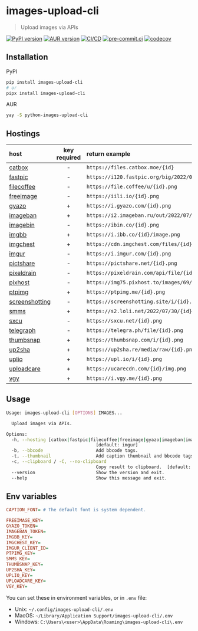 # images-upload-cli

> Upload images via APIs

[![PyPI version](https://img.shields.io/pypi/v/images-upload-cli)](https://pypi.org/project/images-upload-cli)
[![AUR version](https://img.shields.io/aur/version/python-images-upload-cli)](https://aur.archlinux.org/packages/python-images-upload-cli)
[![CI/CD](https://github.com/DeadNews/images-upload-cli/actions/workflows/python-app.yml/badge.svg)](https://github.com/DeadNews/images-upload-cli/actions/workflows/python-app.yml)
[![pre-commit.ci](https://results.pre-commit.ci/badge/github/DeadNews/images-upload-cli/main.svg)](https://results.pre-commit.ci/latest/github/DeadNews/images-upload-cli/main)
[![codecov](https://codecov.io/gh/DeadNews/images-upload-cli/branch/main/graph/badge.svg?token=OCZDZIYPMC)](https://codecov.io/gh/DeadNews/images-upload-cli)

## Installation

PyPI

```sh
pip install images-upload-cli
# or
pipx install images-upload-cli
```

AUR

```sh
yay -S python-images-upload-cli
```

## Hostings

| host                                           | key required | return example                                       |
| :--------------------------------------------- | :----------: | :--------------------------------------------------- |
| [catbox](https://catbox.moe/)                  |      -       | `https://files.catbox.moe/{id}`                      |
| [fastpic](https://fastpic.org/)                |      -       | `https://i120.fastpic.org/big/2022/0730/d9/{id}.png` |
| [filecoffee](https://file.coffee/)             |      -       | `https://file.coffee/u/{id}.png`                     |
| [freeimage](https://freeimage.host/)           |      -       | `https://iili.io/{id}.png`                           |
| [gyazo](https://gyazo.com/)                    |      +       | `https://i.gyazo.com/{id}.png`                       |
| [imageban](https://imageban.ru/)               |      +       | `https://i2.imageban.ru/out/2022/07/30/{id}.png`     |
| [imagebin](https://imagebin.ca/)               |      -       | `https://ibin.co/{id}.png`                           |
| [imgbb](https://imgbb.com/)                    |      +       | `https://i.ibb.co/{id}/image.png`                    |
| [imgchest](https://imgchest.com/)              |      +       | `https://cdn.imgchest.com/files/{id}.png`            |
| [imgur](https://imgur.com/)                    |      -       | `https://i.imgur.com/{id}.png`                       |
| [pictshare](https://pictshare.net/)            |      -       | `https://pictshare.net/{id}.png`                     |
| [pixeldrain](https://pixeldrain.com/)          |      -       | `https://pixeldrain.com/api/file/{id}`               |
| [pixhost](https://pixhost.to/)                 |      -       | `https://img75.pixhost.to/images/69/{id}_img.png`    |
| [ptpimg](https://ptpimg.me/)                   |      +       | `https://ptpimg.me/{id}.png`                         |
| [screenshotting](https://screenshotting.site/) |      -       | `https://screenshotting.site/i/{id}.png`             |
| [smms](https://sm.ms/)                         |      +       | `https://s2.loli.net/2022/07/30/{id}.png`            |
| [sxcu](https://sxcu.net/)                      |      -       | `https://sxcu.net/{id}.png`                          |
| [telegraph](https://telegra.ph/)               |      -       | `https://telegra.ph/file/{id}.png`                   |
| [thumbsnap](https://thumbsnap.com/)            |      +       | `https://thumbsnap.com/i/{id}.png`                   |
| [up2sha](https://up2sha.re/)                   |      +       | `https://up2sha.re/media/raw/{id}.png`               |
| [uplio](https://upl.io/)                       |      +       | `https://upl.io/i/{id}.png`                          |
| [uploadcare](https://uploadcare.com/)          |      +       | `https://ucarecdn.com/{id}/img.png`                  |
| [vgy](https://vgy.me/)                         |      +       | `https://i.vgy.me/{id}.png`                          |

## Usage

```sh
Usage: images-upload-cli [OPTIONS] IMAGES...

  Upload images via APIs.

Options:
  -h, --hosting [catbox|fastpic|filecoffee|freeimage|gyazo|imageban|imagebin|imgbb|imgchest|imgur|pictshare|pixeldrain|pixhost|ptpimg|screenshotting|smms|sxcu|telegraph|thumbsnap|up2sha|uplio|uploadcare|vgy]
                                  [default: imgur]
  -b, --bbcode                    Add bbcode tags.
  -t, --thumbnail                 Add caption thumbnail and bbcode tags.
  -c, --clipboard / -C, --no-clipboard
                                  Copy result to clipboard.  [default: c]
  --version                       Show the version and exit.
  --help                          Show this message and exit.
```

## Env variables

```ini
CAPTION_FONT= # The default font is system dependent.

FREEIMAGE_KEY=
GYAZO_TOKEN=
IMAGEBAN_TOKEN=
IMGBB_KEY=
IMGCHEST_KEY=
IMGUR_CLIENT_ID=
PTPIMG_KEY=
SMMS_KEY=
THUMBSNAP_KEY=
UP2SHA_KEY=
UPLIO_KEY=
UPLOADCARE_KEY=
VGY_KEY=
```

You can set these in environment variables, or in `.env` file:

- Unix: `~/.config/images-upload-cli/.env`
- MacOS: `~/Library/Application Support/images-upload-cli/.env`
- Windows: `C:\Users\<user>\AppData\Roaming\images-upload-cli\.env`
